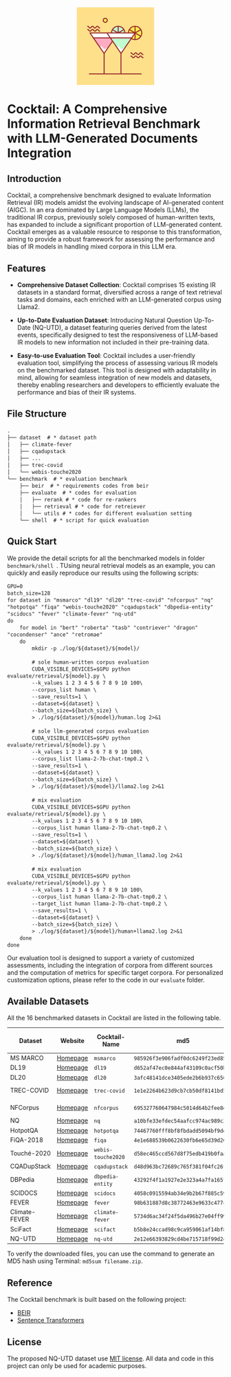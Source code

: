 <h1 align="center">
<img style="vertical-align:middle" width="180" height="180" src="assert/cocktail.png" />
</h1>


# Cocktail: A Comprehensive Information Retrieval Benchmark with LLM-Generated Documents Integration

## Introduction
Cocktail, a comprehensive benchmark designed to evaluate Information Retrieval (IR) models amidst the evolving landscape of AI-generated content (AIGC). In an era dominated by Large Language Models (LLMs), the traditional IR corpus, previously solely composed of human-written texts, has expanded to include a significant proportion of LLM-generated content. Cocktail emerges as a valuable resource to response to this transformation, aiming to provide a robust framework for assessing the performance and bias of IR models in handling mixed corpora in this LLM era.

## Features
+ **Comprehensive Dataset Collection**: Cocktail comprises 15 existing IR datasets in a standard format, diversified across a range of text retrieval tasks and domains, each enriched with an LLM-generated corpus using Llama2.

+ **Up-to-Date Evaluation Dataset**: Introducing Natural Question Up-To-Date (NQ-UTD), a dataset featuring queries derived from the latest events, specifically designed to test the responsiveness of LLM-based IR models to new information not included in their pre-training data.

+ **Easy-to-use Evaluation Tool**:  Cocktail includes a user-friendly evaluation tool, simplifying the process of assessing various IR models on the benchmarked dataset. This tool is designed with adaptability in mind, allowing for seamless integration of new models and datasets, thereby enabling researchers and developers to efficiently evaluate the performance and bias of their IR systems.


## File Structure
```shell
.
├── dataset  # * dataset path
│   ├── climate-fever
│   ├── cqadupstack
│   ├── ...
│   ├── trec-covid
│   └── webis-touche2020 
└── benchmark  # * evaluation benchmark
    ├── beir  # * requirements codes from beir
    ├── evaluate  # * codes for evaluation
    │   ├── rerank # * code for re-rankers
    │   ├── retrieval # * code for retreiever
    │   └── utils # * codes for different evaluation setting
    └── shell  # * script for quick evaluation
```

## Quick Start

We provide the detail scripts for all the benchmarked models in folder ``benchmark/shell ``. TUsing neural retrieval models as an example, you can quickly and easily reproduce our results using the following scripts:
```shell
GPU=0
batch_size=128
for dataset in "msmarco" "dl19" "dl20" "trec-covid" "nfcorpus" "nq" "hotpotqa" "fiqa" "webis-touche2020" "cqadupstack" "dbpedia-entity" "scidocs" "fever" "climate-fever" "nq-utd"
do
    for model in "bert" "roberta" "tasb" "contriever" "dragon" "cocondenser" "ance" "retromae"
    do
        mkdir -p ./log/${dataset}/${model}/

        # sole human-written corpus evaluation
        CUDA_VISIBLE_DEVICES=$GPU python evaluate/retrieval/${model}.py \
        --k_values 1 2 3 4 5 6 7 8 9 10 100\
        --corpus_list human \
        --save_results=1 \
        --dataset=${dataset} \
        --batch_size=${batch_size} \
        > ./log/${dataset}/${model}/human.log 2>&1

        # sole llm-generated corpus evaluation
        CUDA_VISIBLE_DEVICES=$GPU python evaluate/retrieval/${model}.py \
        --k_values 1 2 3 4 5 6 7 8 9 10 100\
        --corpus_list llama-2-7b-chat-tmp0.2 \
        --save_results=1 \
        --dataset=${dataset} \
        --batch_size=${batch_size} \
        > ./log/${dataset}/${model}/llama2.log 2>&1

        # mix evaluation
        CUDA_VISIBLE_DEVICES=$GPU python evaluate/retrieval/${model}.py \
        --k_values 1 2 3 4 5 6 7 8 9 10 100\
        --corpus_list human llama-2-7b-chat-tmp0.2 \
        --save_results=1 \
        --dataset=${dataset} \
        --batch_size=${batch_size} \
        > ./log/${dataset}/${model}/human_llama2.log 2>&1

        # mix evaluation
        CUDA_VISIBLE_DEVICES=$GPU python evaluate/retrieval/${model}.py \
        --k_values 1 2 3 4 5 6 7 8 9 10 100\
        --corpus_list human llama-2-7b-chat-tmp0.2 \
        --target_list human llama-2-7b-chat-tmp0.2 \
        --save_results=1 \
        --dataset=${dataset} \
        --batch_size=${batch_size} \
        > ./log/${dataset}/${model}/human+llama2.log 2>&1
    done
done
```

Our evaluation tool is designed to support a variety of customized assessments, including the integration of corpora from different sources and the computation of metrics for specific target corpora. For personalized customization options, please refer to the code in our ``evaluate`` folder.

## Available Datasets
All the 16 benchmarked datasets in Cocktail are listed in the following table.  

| Dataset       | Website                                                      | Cocktail-Name      | md5                                | Domain      | Relevancy | # Test Query | # Corpus |
| ------------- | ------------------------------------------------------------ | ------------------ | ---------------------------------- | ----------- | --------- | ------------ | -------- |
| MS MARCO      | [Homepage](https://microsoft.github.io/msmarco/)             | `msmarco`          | `985926f3e906fadf0dc6249f23ed850f` | Misc.       | Binary    | 6,979        | 542,203  |
| DL19          | [Homepage](https://microsoft.github.io/msmarco/TREC-Deep-Learning-2019) | `dl19`             | `d652af47ec0e844af43109c0acf50b74` | Misc.       | Binary    | 43           | 542,203  |
| DL20          | [Homepage](https://microsoft.github.io/msmarco/TREC-Deep-Learning-2020) | `dl20`             | `3afc48141dce3405ede2b6b937c65036` | Misc.       | Binary    | 54           | 542,203  |
| TREC-COVID    | [Homepage](https://ir.nist.gov/covidSubmit/index.html)       | `trec-covid`       | `1e1e2264b623d9cb7cb50df8141bd535` | Bio-Medical | 3-level   | 50           | 128,585  |
| NFCorpus      | [Homepage](https://www.cl.uni-heidelberg.de/statnlpgroup/nfcorpus/) | `nfcorpus`         | `695327760647984c5014d64b2fee8de0` | Bio-Medical | 3-level   | 323          | 3,633    |
| NQ            | [Homepage](https://ai.google.com/research/NaturalQuestions)  | `nq`               | `a10bfe33efdec54aafcc974ac989c338` | Wikipedia   | Binary    | 3,446        | 104,194  |
| HotpotQA      | [Homepage](https://hotpotqa.github.io/)                      | `hotpotqa`         | `74467760fff8bf8fbdadd5094bf9dd7b` | Wikipedia   | Binary    | 7,405        | 111,107  |
| FiQA-2018     | [Homepage](https://sites.google.com/view/fiqa/)              | `fiqa`             | `4e1e688539b0622630fb6e65d39d26fa` | Finance     | Binary    | 648          | 57,450   |
| Touché-2020   | [Homepage](https://webis.de/events/touche-20/shared-task-1.html) | `webis-touche2020` | `d58ec465ccd567d8f75edb419b0faaed` | Misc.       | 3-level   | 49           | 101,922  |
| CQADupStack   | [Homepage](http://nlp.cis.unimelb.edu.au/resources/cqadupstack/) | `cqadupstack`      | `d48d963bc72689c765f381f04fc26f8b` | StackEx.    | Binary    | 1,563        | 39,962   |
| DBPedia       | [Homepage](https://github.com/iai-group/DBpedia-Entity/)     | `dbpedia-entity`   | `43292f4f1a1927e2e323a4a7fa165fc1` | Wikipedia   | 3-level   | 400          | 145,037  |
| SCIDOCS       | [Homepage](https://allenai.org/data/scidocs)                 | `scidocs`          | `4058c0915594ab34e9b2b67f885c595f` | Scientific  | Binary    | 1,000        | 25,259   |
| FEVER         | [Homepage](http://fever.ai/)                                 | `fever`            | `98b631887d8c38772463e9633c477c69` | Wikipedia   | Binary    | 6,666        | 114,529  |
| Climate-FEVER | [Homepage](http://climatefever.ai/)                          | `climate-fever`    | `5734d6ac34f24f5da496b27e04ff991a` | Wikipedia   | Binary    | 1,535        | 101,339  |
| SciFact       | [Homepage](https://github.com/allenai/scifact)               | `scifact`          | `b5b8e24ccad98c9ca959061af14bf833` | Scientific  | Binary    | 300          | 5,183    |
| NQ-UTD        | [Homepage](https://anonymous.4open.science/r/Cocktail-BA4B/) | `nq-utd`           | `2e12e66393829cd4be715718f99d2436` | Misc.       | 3-level   | 80           | 800      |



To verify the downloaded files, you can use the command to generate an MD5 hash using Terminal: ``md5sum filename.zip``.


## Reference
The Cocktail benchmark is built based on the following project:
- [BEIR](https://github.com/beir-cellar/beir)
- [Sentence Transformers](https://huggingface.co/sentence-transformers)


## License
The proposed NQ-UTD dataset use [MIT license](LICENSE). All data and code in this project can only be used for academic purposes.
